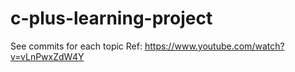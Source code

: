 # c-plus-learning-project

See commits for each topic
Ref: https://www.youtube.com/watch?v=vLnPwxZdW4Y

